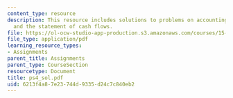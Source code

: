 ```yaml
---
content_type: resource
description: This resource includes solutions to problems on accounting for inventory
  and the statement of cash flows.
file: https://ol-ocw-studio-app-production.s3.amazonaws.com/courses/15-501-introduction-to-financial-and-managerial-accounting-spring-2004/6213f4a87e23744d9335d24c7c840eb2_ps4_sol.pdf
file_type: application/pdf
learning_resource_types:
- Assignments
parent_title: Assignments
parent_type: CourseSection
resourcetype: Document
title: ps4_sol.pdf
uid: 6213f4a8-7e23-744d-9335-d24c7c840eb2
---
```

